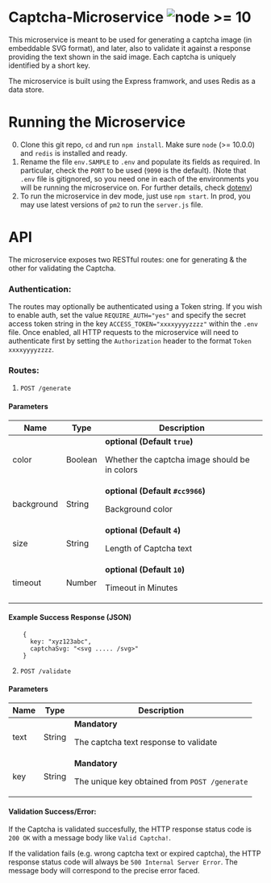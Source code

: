 # Captcha-Microservice ![node >= 10](https://badgen.net/badge/node/%3E=8/green)

This microservice is meant to be used for generating a captcha image (in embeddable SVG format), and later, also to validate it against a response providing the text shown in the said image. Each captcha is uniquely identified by a short key.

The microservice is built using the Express framwork, and uses Redis as a data store.

# Running the Microservice
0. Clone this git repo, `cd` and run `npm install`. Make sure `node` (>= 10.0.0)  and `redis` is installed and ready.
1. Rename the file `env.SAMPLE` to `.env` and populate its fields as required. In particular, check the `PORT` to be used (`9090` is the default). (Note that `.env` file is gitignored, so you need one in each of the environments you will be running the microservice on. For further  details, check [dotenv](https://www.npmjs.com/package/dotenv))
2. To run the microservice in dev mode, just use `npm start`. In prod, you may use latest versions of `pm2` to run the `server.js` file.

# API
The microservice exposes two RESTful routes: one for generating & the other for validating the Captcha.

### Authentication:
The routes may optionally be authenticated using a Token string. If you wish to enable auth, set the value `REQUIRE_AUTH="yes"` and specify the secret access token string in the key `ACCESS_TOKEN="xxxxyyyyzzzz"` within the `.env` file.
Once enabled, all HTTP requests to the microservice will need to authenticate first by setting the `Authorization` header to the format `Token xxxxyyyyzzzz`.

### Routes:
1. `POST /generate`
#### Parameters
| Name    | Type      | Description                          |
|---------|-----------|--------------------------------------|
| color     	| Boolean	|  **optional (Default `true`)** <p>Whether the captcha image should be in colors</p> |
| background	| String  |  **optional (Default `#cc9966`)** <p>Background color</p>	|
| size		  	| String  | **optional (Default `4`)** <p>Length of Captcha text</p> |
| timeout		  | Number  | **optional (Default `10`)** <p>Timeout in Minutes</p>	|

#### Example Success Response (JSON)
```
    {
      key: "xyz123abc",
      captchaSvg: "<svg ..... /svg>"
    }
```


2. `POST /validate`
#### Parameters
| Name    | Type      | Description                          |
|---------|-----------|--------------------------------------|
| text		| String			| **Mandatory** <p>The captcha text response to validate</p> |
| key		  | String			| **Mandatory** <p>The unique key obtained from `POST /generate`</p>	|

#### Validation Success/Error:
If the Captcha is validated succesfully, the HTTP response status code is `200 OK` with a message body like `Valid Captcha!`.

If the validation fails (e.g. wrong captcha text or expired captcha), the HTTP response status code will always be `500 Internal Server Error`. The message body will correspond to the precise error faced.
